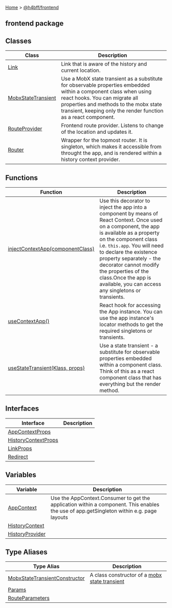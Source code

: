 [Home](/) &gt; [@h4bff/frontend](frontend.md)

## frontend package

## Classes

|  Class | Description |
|  --- | --- |
|  [Link](frontend/Link.md) | Link that is aware of the history and current location. |
|  [MobxStateTransient](frontend/MobxStateTransient.md) | Use a MobX state transient as a substitute for observable properties embedded within a component class when using react hooks. You can migrate all properties and methods to the mobx state transient, keeping only the render function as a react component. |
|  [RouteProvider](frontend/RouteProvider.md) | Frontend route provider. Listens to change of the location and updates it. |
|  [Router](frontend/Router.md) | Wrapper for the topmost router. It is singleton, which makes it accessible from throught the app, and is rendered within a history context provider. |

## Functions

|  Function | Description |
|  --- | --- |
|  [injectContextApp(componentClass)](frontend/injectContextApp.md) | Use this decorator to inject the app into a component by means of React Context. Once used on a component, the app is available as a property on the component class i.e. <code>this.app</code>. You will need to declare the existence property separately - the decorator cannot modify the properties of the class.<!-- -->Once the app is available, you can access any singletons or transients. |
|  [useContextApp()](frontend/useContextApp.md) | React hook for accessing the App instance. You can use the app instance's locator methods to get the required singletons or transients. |
|  [useStateTransient(Klass, props)](frontend/useStateTransient.md) | Use a state transient - a substitute for observable properties embedded within a component class. Think of this as a react component class that has everything but the render method. |

## Interfaces

|  Interface | Description |
|  --- | --- |
|  [AppContextProps](frontend/AppContextProps.md) |  |
|  [HistoryContextProps](frontend/HistoryContextProps.md) |  |
|  [LinkProps](frontend/LinkProps.md) |  |
|  [Redirect](frontend/Redirect.md) |  |

## Variables

|  Variable | Description |
|  --- | --- |
|  [AppContext](frontend/AppContext.md) | Use the AppContext.Consumer to get the application within a component. This enables the use of app.getSingleton within e.g. page layouts |
|  [HistoryContext](frontend/HistoryContext.md) |  |
|  [HistoryProvider](frontend/HistoryProvider.md) |  |

## Type Aliases

|  Type Alias | Description |
|  --- | --- |
|  [MobxStateTransientConstructor](frontend/MobxStateTransientConstructor.md) | A class constructor of a [mobx state transient](frontend/MobxStateTransient.md) |
|  [Params](frontend/Params.md) |  |
|  [RouteParameters](frontend/RouteParameters.md) |  |

